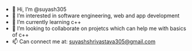 - 👋 Hi, I’m @suyash305
- 👀 I’m interested in software engineering, web and app development
- 🌱 I’m currently learning c++
- 💞️ I’m looking to collaborate on projetcs which can help me with basics of c++
- 📫 Can connect me at: suyashshrivastava305@gmail.com

<!---
suyash305/suyash305 is a ✨ special ✨ repository because its `README.md` (this file) appears on your GitHub profile.
You can click the Preview link to take a look at your changes.
--->
